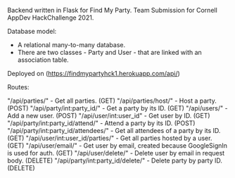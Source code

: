 Backend written in Flask for Find My Party. Team Submission for Cornell AppDev HackChallenge 2021.

Database model:
- A relational many-to-many database.
- There are two classes - Party and User - that are linked with an association table. 

Deployed on (https://findmypartyhck1.herokuapp.com/api/)

Routes:

"/api/parties/" - Get all parties. (GET)
"/api/parties/host/" - Host a party. (POST)
"/api/party/int:party_id/" - Get a party by its ID. (GET)
"/api/users/" - Add a new user. (POST)
"/api/user/int:user_id" - Get user by ID. (GET)
"/api/party/int:party_id/attend/" - Attend a party by its ID. (POST)
"/api/party/int:party_id/attendees/" - Get all attendees of a party by its ID. (GET)
"/api/user/int:user_id/parties/" - Get all parties hosted by a user. (GET)
"/api/user/email/" - Get user by email, created because GoogleSignIn is used for auth. (GET)
"/api/user/delete/" - Delete user by email in request body. (DELETE)
"/api/party/int:party_id/delete/" - Delete party by party ID. (DELETE)